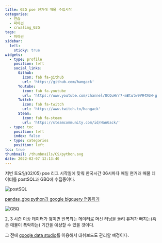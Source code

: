 ```yaml
---
title: G2G poe 현거래 매물 수집시작
categories:
  - 연습
  - 파이썬
  - crwaling_G2G
tags:
  - 파이썬
sidebar:
  left:
    sticky: true
widgets:
  - type: profile
    position: left
    social_links:
      Github:
        icon: fab fa-github
        url: 'https://github.com/hangack'
      Youtube:
        icon: fab fa-youtube
        url: 'https://www.youtube.com/channel/UCQuHrr7-mBtutw9V94XGH-g'
      Twitch:
        icon: fab fa-twitch
        url: 'https://www.twitch.tv/hangack'
      Steam:
        icon: fab fa-steam
        url: 'https://steamcommunity.com/id/HanGack/'
  - type: toc
    position: left
    index: false
  - type: categories
    position: left
toc: true
thumbnail: /thumbnails/CS/python.svg
date: 2022-02-07 12:13:40
---
```



저번 토요일(02/05) poe 리그 시작일에 맞춰 한국시간 06시마다 매일 현거래 매물 데이터를 postSQL과 GBQ에 수집중이다.

![postSQL](/images/2202/g2g-poe-수집/postSQL.png)

[pandas_gbq python과 google bigquery 연동하기](https://hangack.github.io/2022/02/16/Codding/Python/SQL/pandas_gbq-python-google-bigquery/)

![GBQ](/images/2202/g2g-poe-수집/GBQ.png)

2, 3 시즌 이상 데이터가 쌓이면 반복되는 데이터로 머신 러닝을 돌려 유저가 빠지는(혹은 매물이 폭락하는) 기간을 예상할 수 있을 것이다.

그 전에 [google data studio](https://marketingplatform.google.com/about/data-studio/?utm_source=google&utm_medium=cpc&utm_campaign=japac-KR-all-en-dr-bkws-all-all-trial-b-dr-1009882&utm_content=text-ad-none-none-DEV_c-CRE_308452914459-ADGP_Hybrid+%7C+BKWS+-+PHR+%7C+Txt+~+Data+Analytics+~+Google+Data+Studio_Data+Studio-KWID_43700065777624269-kwd-355732973731&userloc_1009863-network_g&utm_term=KW_google%20datastudio&gclid=Cj0KCQiAmKiQBhClARIsAKtSj-l71qfnWEwmx4uDL4V0iXKQQpyZ-o_Bbdg4ceQbT3errRfqtEhthokaAgMcEALw_wcB&gclsrc=aw.ds)를 이용해서 대쉬보드도 관리할 예정이다.


